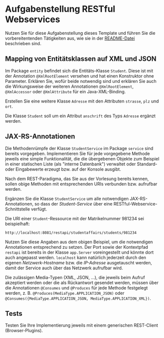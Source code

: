 # Aufgabenstellung RESTful Webservices

Nutzen Sie für diese Aufgabenstellung dieses Template und führen Sie die vorbereitentenden Tätigkeiten aus, wie sie in der [README-Datei](README.md) beschrieben sind.

## Mapping von Entitätsklassen auf XML und JSON

Im Package `entity` befindet sich die Entitäts-Klasse `Student`. Diese ist mit der Annotation `@XmlRootElement` versehen und hat einen Konstruktor ohne Parameter.
Erklären Sie, wofür beide notwendig sind und erklären Sie auch die Wirkungsweise der weiteren Annotationen `@XmlRootElement`, `@XmlAccessor` oder `@XmlAttribute` für ein Java-XML-Binding.

Erstellen Sie eine weitere Klasse `Adresse` mit den Attributen `strasse`, `plz` und `ort`.

Die Klasse `Student` soll um ein Attribut `anschrift` des Typs `Adresse` ergänzt werden.

## JAX-RS-Annotationen

Die Methodenrümpfe der Klasse `StudentService` im Package `service` sind bereits vorgegeben. Implementieren Sie für jede vorgegebene Methode jeweils eine simple Funktionalität, die die übergebenen Objekte zum Beispiel in einer statischen Liste (als "interne Datenbank") verwaltet oder Standard- oder Eingabewerte erzeugt bzw. auf der Konsole ausgibt.

Nach dem REST-Paradigma, das Sie aus der Vorlesung bereits kennen, sollen obige Methoden mit entsprechenden URIs verbunden bzw. aufrufbar werden.

Ergänzen Sie die Klasse `StudentService` um alle notwendigen JAX-RS-Annotationen, so dass der *Student-Service* über eine RESTful-Webservice-Schnittstelle verfügt.

Die URI einer `Student`-Ressource mit der Matrikelnummer 981234 sei beispielhaft:

`http://localhost:8081/restapi/studentaffairs/students/981234`

Nutzen Sie diese Angaben aus dem obigen Beispiel, um die notwendigen Annotationen entsprechend zu setzen. Der Port sowie der Kontextpfad `restapi` ist bereits in der Klasse `app.Server` voreingestellt und könnte dort auch angepasst werden. `localhost` kann natürlich jederzeit durch den eigenen *Netzwerk-Hostname* bzw. die *IP-Adresse* ausgetauscht werden, damit der Service auch über das Netzwerk aufrufbar wird.  

Die zulässigen Media-Typen (XML, JSON, ...), die jeweils beim Aufruf akzeptiert werden oder die als Rückantwort gesendet werden, müssen über die Annotationen `@Consumes` und `@Produces` für jede Methode festgelegt werden, z. B. `@Produces(MediaType.APPLICATION_JSON)` oder `@Consumes({MediaType.APPLICATION_JSON, MediaType.APPLICATION_XML})`.

## Tests

Testen Sie Ihre Implementierung jeweils mit einem generischen REST-Client (Browser-Plugins).